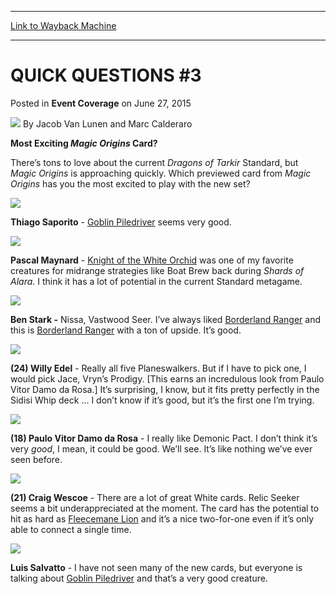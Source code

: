 
---
[Link to Wayback Machine](https://web.archive.org/web/20150801122837/http://magic.wizards.com/en/articles/archive/event-coverage/quick-questions-3-2015-06-27)

[_metadata_:author]:- "Jacob Van Lunen and Marc Calderaro"
[_metadata_:description]:- "Most Exciting Magic Origins Card? There’s tons to love about the current Dragons of Tarkir Standard, but Magic Origins is approaching quickly. Which previewed card from Magic Origins has you the most excited to play with the new set?"
[_metadata_:generator]:- "Drupal 7 (http://drupal.org)"
[_metadata_:node]:- "407331"
[_metadata_:publish_date]:- "2015-06-27"
[_metadata_:source]:- "div-main-content"
[_metadata_:title]:- "QUICK QUESTIONS #3"
[_metadata_:wayback_capture_timestamp]:- "2015-08-01 12:28:37"
[_metadata_:wayback_raw_url]:- "https://web.archive.org/web/20150801122837id_/http://magic.wizards.com/en/articles/archive/event-coverage/quick-questions-3-2015-06-27"
[_metadata_:wayback_url]:- "http://magic.wizards.com/en/articles/archive/event-coverage/quick-questions-3-2015-06-27"
---


QUICK QUESTIONS #3
==================



 Posted in **Event Coverage**
 on June 27, 2015 






![](https://media.magic.wizards.com/styles/auth_small/public/images/hero/wizardslogo_thumb.jpg)
By Jacob Van Lunen and Marc Calderaro










**Most Exciting *Magic Origins* Card?**


There’s tons to love about the current *Dragons of Tarkir* Standard, but *Magic Origins* is approaching quickly. Which previewed card from *Magic Origins* has you the most excited to play with the new set?



![](https://media.wizards.com/2015/events/gpbue15/gpbue15_qq-saporito.jpg)


**Thiago Saporito** - [Goblin Piledriver](http://gatherer.wizards.com/Pages/Card/Details.aspx?name=Goblin+Piledriver) seems very good.



![](https://media.wizards.com/2015/events/gpbue15/gpbue15_qq-maynard.jpg)


**Pascal Maynard** - [Knight of the White Orchid](http://gatherer.wizards.com/Pages/Card/Details.aspx?name=Knight+of+the+White+Orchid) was one of my favorite creatures for midrange strategies like Boat Brew back during *Shards of Alara*. I think it has a lot of potential in the current Standard metagame.



![](https://media.wizards.com/2015/events/gpbue15/gpbue15_qq-stark.jpg)


**Ben Stark -** Nissa, Vastwood Seer. I’ve always liked [Borderland Ranger](http://gatherer.wizards.com/Pages/Card/Details.aspx?name=Borderland+Ranger) and this is [Borderland Ranger](http://gatherer.wizards.com/Pages/Card/Details.aspx?name=Borderland+Ranger) with a ton of upside. It’s good.



![](https://media.wizards.com/2015/events/gpbue15/gpbue15_qq-edel.jpg)


**(24) Willy Edel** - Really all five Planeswalkers. But if I have to pick one, I would pick Jace, Vryn’s Prodigy. [This earns an incredulous look from Paulo Vitor Damo da Rosa.] It’s surprising, I know, but it fits pretty perfectly in the Sidisi Whip deck … I don’t know if it’s good, but it’s the first one I’m trying.



![](https://media.wizards.com/2015/events/gpbue15/gpbue15_qq-darosa.jpg)


**(18) Paulo Vitor Damo da Rosa** - I really like Demonic Pact. I don’t think it’s very *good*, I mean, it could be good. We’ll see. It’s like nothing we’ve ever seen before.



![](https://media.wizards.com/2015/events/gpbue15/gpbue15_qq-wescoe.jpg)


**(21) Craig Wescoe** - There are a lot of great White cards. Relic Seeker seems a bit underappreciated at the moment. The card has the potential to hit as hard as [Fleecemane Lion](http://gatherer.wizards.com/Pages/Card/Details.aspx?name=Fleecemane+Lion) and it’s a nice two-for-one even if it’s only able to connect a single time.



![](https://media.wizards.com/2015/events/gpbue15/gpbue15_qq-salvatto.jpg)


**Luis Salvatto** - I have not seen many of the new cards, but everyone is talking about [Goblin Piledriver](http://gatherer.wizards.com/Pages/Card/Details.aspx?name=Goblin+Piledriver) and that’s a very good creature.







